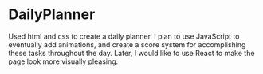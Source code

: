 # DailyPlanner

Used html and css to create a daily planner. I plan to use JavaScript to eventually add animations, and create a score system for accomplishing these tasks throughout the day. Later, I would like to use React to make the page look more visually pleasing.

